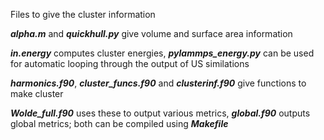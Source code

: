 Files to give the cluster information

***alpha.m*** and ***quickhull.py*** give volume and surface area information



***in.energy*** computes cluster energies, ***pylammps_energy.py*** can be used for automatic looping through the output of US similations



***harmonics.f90***, ***cluster_funcs.f90*** and ***clusterinf.f90*** give functions to make cluster

***Wolde_full.f90*** uses these to output various metrics, ***global.f90*** outputs global metrics; both can be compiled using ***Makefile***

